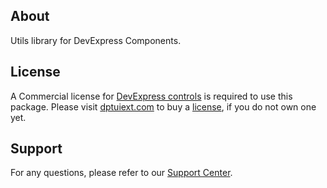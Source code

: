 ## About

Utils library for DevExpress Components.

## License

A Commercial license for [DevExpress controls](https://www.dptuiext.com/Support/EULAs) is required to use this package. Please visit [dptuiext.com](https://dptuiext.com) to buy a [license](https://www.dptuiext.com/support/eulas/), if you do not own one yet. 

## Support

For any questions, please refer to our [Support Center](https://www.dptuiext.com/Support/Center).